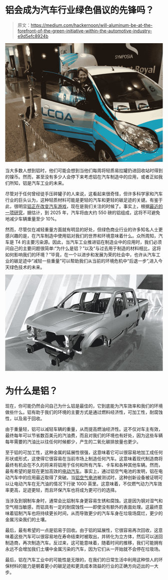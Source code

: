 # 铝会成为汽车行业绿色倡议的先锋吗？

> 原文：<https://medium.com/hackernoon/will-aluminum-be-at-the-forefront-of-the-green-initiative-within-the-automotive-industry-e9d5efc8924b>

![](img/72aa06d0e86d65b4ea8b0f44f6d9a246.png)

当大多数人想到铝时，他们可能会想到当他们每周将轻质易拉罐扔进回收站时得到的镍币。然而，甚至没有多少人会停下来考虑铝在汽车制造中的应用，或者正如我们所知，铝是汽车工业的未来。

尽管对于任何曾经徒手压碎罐子的人来说，这看起来很奇怪，但许多科学家和汽车行业的巨头认为，这种轻质材料可能是更轻的汽车和更轻的碳足迹的关键。有鉴于此，很明显[铝正在改变汽车游戏](http://www.cmsna.com/blog/how-aluminum-is-changing-the-automotive-game/)，现在是我们关注的时候了。事实上，根据[最近的一项研究](https://www.greenbiz.com/blog/2011/09/20/steel-industry-aluminum-our-green-auto-bodies-can-match-yours)，据估计，到 2025 年，汽车将由大约 550 磅的铝组成，这将不可避免地减少车辆重量至少 10%。

然而，尽管仅在减轻重量方面就有明显的好处，但绿色商业行业的许多知名人士更感兴趣的是，在汽车制造中使用铝对我们的世界和环境意味着什么。众所周知，汽车是 T4 的主要污染源。因此，当汽车工业推进铝在制造业中的应用时，我们必须问自己的主要问题很简单:“为什么是铝？”以及“与过去用于制造的材料相比，这将如何影响我们的环境？”毕竟，在一个以进步和发展为荣的社会中，也许从汽车工业的碳足迹中“减轻一些重量”可以帮助我们从当前的环境危机中“后退一步”,进入今天绿色技术的未来。

![](img/c7fa83ac6895b9fbbda00302a8bf4951.png)

# **为什么是铝？**

现在，你可能仍然会问自己为什么铝是最佳的，它到底能为汽车效率和我们的环境做些什么。铝有助于我们的环境的主要方式是通过燃料经济性，可加工性，耐腐蚀性，以及易于回收。

由于重量轻，铝可以减轻车辆的重量，从而提高燃油经济性。这不仅对车主有效，最终每年可以节省数百美元的汽油费，而且对我们的环境也有好处，因为这些车辆每年需要的汽油比以往任何时候都少，产生的二氧化碳排放量也更少。

至于铝的可加工性，这种金属的延展性很强，这意味着它可以很容易地加工成任何形状或形式，这使得它很容易在当前市场上制造任何汽车。这意味着现代制造商将最终有机会在不久的将来将铝用于任何和所有汽车、卡车和各种其他车辆。然而，最有希望的是现在更加高效的[电动汽车](http://alumag.com/what-we-do/market-research/aluminium-applications-in-electric-vehicles-and-charging-infrastructure-2-2/)。事实上，通过铝空气电池的发明，铝在电动汽车中的应用最近取得了突破。当[铝空气电池](http://www.aluminum.org/go-further-aluminum)被测试时，这种创新设备被证明可以让电动汽车在无汽油的情况下行驶 1000 英里。这意味着，不仅燃气动力汽车效率更高，足迹更轻，而且环保汽车也将成为更可行的选择。

当涉及到钢制车身时，通常会比铝制车身更容易生锈和腐蚀。这是因为钢对湿气和空气相当敏感，而铝具有一定的耐腐蚀性——即使没有额外的表面处理。这最终意味着铝制汽车也将持续更长时间，从而导致更少的汽车车身在垃圾场腐烂，更少的金属污染我们的土壤。

最后，最有希望的一点是铝易于回收。由于铝的延展性，它很容易再次回收，这意味着这些汽车可以很容易地在寿命结束时被取出，并转化为立方体，然后可以送回制造商，再次制造汽车。反过来，这可能意味着，随着时间的推移，我们可能拥有永远不会增加我们土壤中金属污染的汽车，因为它们从一开始就不会停在垃圾场。

最后，铝在汽车工业中的可能性是无限的，在我们的日常生活中利用这种惊人的环保材料的能力是朝着更小的碳足迹和更具成本效益的行业的正确方向迈出的一大步。